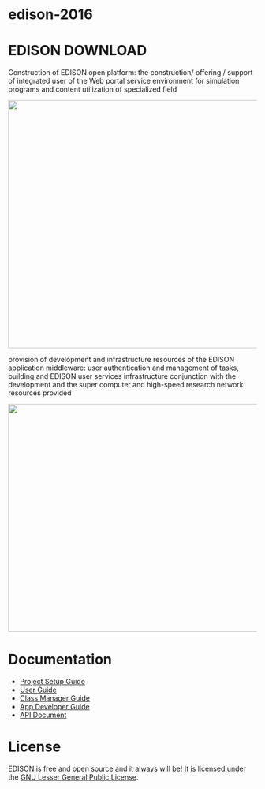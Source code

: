 # edison-2016
<h1>EDISON DOWNLOAD</h1>
<p>
Construction of EDISON open platform: the construction/ offering / support of integrated user of the Web portal service environment for simulation programs and content utilization of specialized field
</p>
<img width="746" height="503" src="https://www.edison.re.kr/documents/10194/8702920/dn01_en.png">
<p>
provision of development and infrastructure resources of the EDISON application middleware: user authentication and management of tasks, building and EDISON user services infrastructure conjunction with the development and the super computer and high-speed research network resources provided
</p>
<img width="746" height="462" src="https://www.edison.re.kr/documents/10194/8702920/dn02_en.png">
<h1>Documentation</h1>
<p>
<ul>
  <li><a href="https://www.edison.re.kr/documents/10194/8702920/SetupGuide.pdf">Project Setup Guide</a></li>
  <li><a href="https://www.edison.re.kr/documents/10194/8702920/UserGuide.pdf">User Guide</a></li>
  <li><a href="https://www.edison.re.kr/documents/10194/8702920/ManagerGuide-VirtualLab.pdf">Class Manager Guide</a></li>
  <li><a href="https://www.edison.re.kr/documents/10194/8702920/DeveloperGuide.pdf">App Developer Guide</a></li>
  <li><a href="https://www.edison.re.kr/documents/10194/8702920/DeveloperAPIGuide.pdf">API Document</a></li>
</ul>
</p>
<h1>License</h1>
<p>
EDISON is free and open source and it always will be! It is licensed under the <a href="http://www.gnu.org/licenses/lgpl-2.1.html">GNU Lesser General Public License</a>.
</p>
